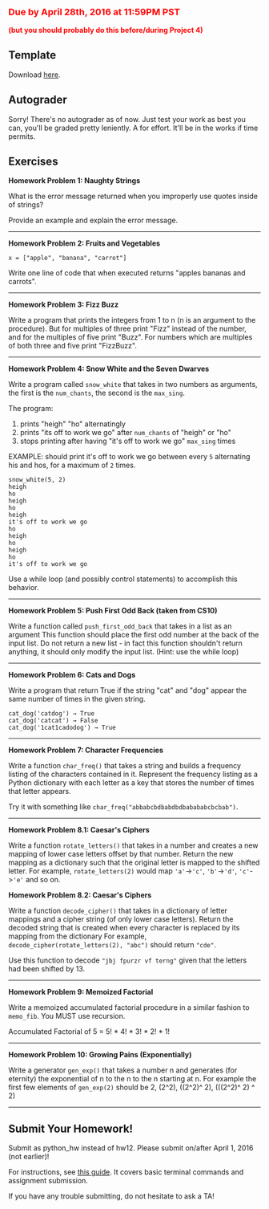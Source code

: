  
<style>
    .rules {
        font-size: 18px;
        font-weight: bold;
        color: red;
    }
</style>
<style>
    .rulesub {
        font-size: 14px;
        font-weight: bold;
        color: red;
    }
</style>
<div class = "rules">Due by April 28th, 2016 at 11:59PM PST </div><br>
<div class = "rulesub">(but you should probably do this before/during Project 4) </div>

## Template

Download [here](https://drive.google.com/open?id=0Bx-YJoc_dDDGQjhHSnNlRDNkaTg).

## Autograder

Sorry! There's no autograder as of now. Just test your work as best you can, you'll be graded pretty leniently. A for effort. It'll be in the works if time permits.

## Exercises

**Homework Problem 1: Naughty Strings**

What is the error message returned when you improperly use quotes inside of strings?

Provide an example and explain the error message.

*****

**Homework Problem 2: Fruits and Vegetables**

```x = ["apple", "banana", "carrot"]```

Write one line of code that when executed returns "apples bananas and carrots". 

*****

**Homework Problem 3: Fizz Buzz**

Write a program that prints the integers from 1 to n (n is an argument to the procedure).
But for multiples of three print "Fizz" instead of the number, and for the multiples of five print "Buzz". 
For numbers which are multiples of both three and five print "FizzBuzz".

*****

**Homework Problem 4: Snow White and the Seven Dwarves**

Write a program called ```snow_white``` that takes in two numbers as arguments, the first is the ```num_chants```, the second is the ```max_sing```.

The program:
1. prints "heigh" "ho" alternatingly
2. prints "its off to work we go" after ```num_chants``` of "heigh" or "ho"
3. stops printing after having "it's off to work we go" ```max_sing``` times

EXAMPLE: should print it's off to work we go between every ```5``` alternating his and hos, for a maximum of ```2``` times.

    snow_white(5, 2)
    heigh
    ho
    heigh
    ho
    heigh
    it's off to work we go
    ho
    heigh
    ho
    heigh
    ho
    it's off to work we go

Use a while loop (and possibly control statements) to accomplish this behavior.

*****

**Homework Problem 5: Push First Odd Back (taken from CS10)**

Write a function called ```push_first_odd_back``` that takes in a list as an argument
This function should place the first odd number at the back of the input list. 
Do not return a new list - in fact this function shouldn't return anything, 
it should only modify the input list. (Hint: use the while loop)

*****

**Homework Problem 6: Cats and Dogs**

Write a program that return True if the string "cat" and "dog" appear the same number of times in the given string. 

    cat_dog('catdog') → True
    cat_dog('catcat') → False
    cat_dog('1cat1cadodog') → True

*****

**Homework Problem 7: Character Frequencies**

Write a function ```char_freq()``` that takes a string and builds a frequency listing of the characters contained in it. 
Represent the frequency listing as a Python dictionary with each letter as a key that stores the number of times that letter appears.

Try it with something like ```char_freq("abbabcbdbabdbdbabababcbcbab")```.

*****

**Homework Problem 8.1: Caesar's Ciphers**

Write a function ```rotate_letters()``` that takes in a number and creates a new mapping of lower case letters offset by that number.
Return the new mapping as a dictionary such that the original letter is mapped to the shifted letter.
For example, ```rotate_letters(2)``` would map ```'a'```->```'c'```, ```'b'```->```'d'```, ```'c'```->```'e'``` and so on.


**Homework Problem 8.2: Caesar's Ciphers**

Write a function ```decode_cipher()``` that takes in a dictionary of letter mappings and a cipher string (of only lower case letters).
Return the decoded string that is created when every character is replaced by its mapping from the dictionary
For example, ```decode_cipher(rotate_letters(2), "abc")``` should return ```"cde"```.

Use this function to decode ```"jbj fpurzr vf terng"``` given that the letters had been shifted by 13.

*****

**Homework Problem 9: Memoized Factorial**

Write a memoized accumulated factorial procedure in a similar fashion to ```memo_fib```. You MUST use recursion.

Accumulated Factorial of 5 = 5! * 4! * 3! * 2! * 1!

*****

**Homework Problem 10: Growing Pains (Exponentially)**

Write a generator ```gen_exp()``` that takes a number n and generates (for eternity) the exponential of n to the n to the n starting at n.
For example the first few elements of ```gen_exp(2)``` should be 2, (2^2), ((2^2)^ 2), (((2^2)^ 2) ^ 2)

*****

## Submit Your Homework!

Submit as python_hw instead of hw12. Please submit on/after April 1, 2016 (not earlier)!

For instructions, see [this guide](../submit.html). It covers basic terminal commands and assignment submission.

If you have any trouble submitting, do not hesitate to ask a TA!
